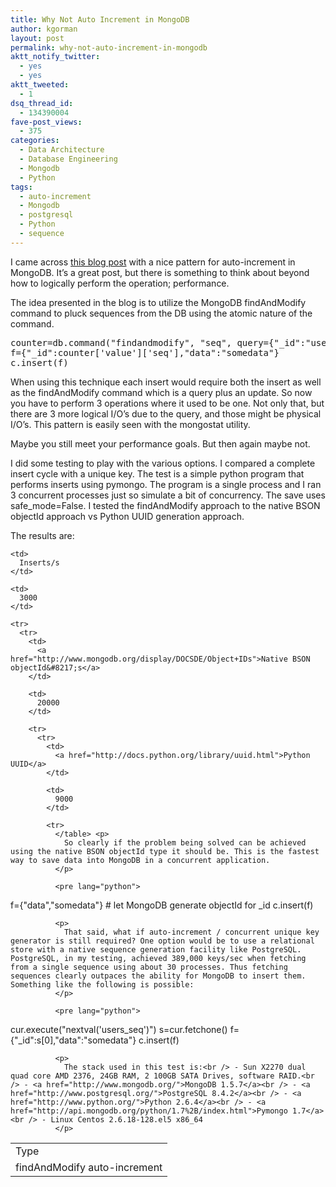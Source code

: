 ```yaml
---
title: Why Not Auto Increment in MongoDB
author: kgorman
layout: post
permalink: why-not-auto-increment-in-mongodb
aktt_notify_twitter:
  - yes
  - yes
aktt_tweeted:
  - 1
dsq_thread_id:
  - 134390004
fave-post_views:
  - 375
categories:
  - Data Architecture
  - Database Engineering
  - Mongodb
  - Python
tags:
  - auto-increment
  - Mongodb
  - postgresql
  - Python
  - sequence
---
```

I came across [this blog post][1] with a nice pattern for auto-increment in MongoDB. It&#8217;s a great post, but there is something to think about beyond how to logically perform the operation; performance.

The idea presented in the blog is to utilize the MongoDB findAndModify command to pluck sequences from the DB using the atomic nature of the command.

<pre lang="python">counter=db.command("findandmodify", "seq", query={"_id":"users"},update={"$inc":{"seq":1}})
f={"_id":counter['value']['seq'],"data":"somedata"}
c.insert(f)
</pre>

When using this technique each insert would require both the insert as well as the findAndModify command which is a query plus an update. So now you have to perform 3 operations where it used to be one. Not only that, but there are 3 more logical I/O&#8217;s due to the query, and those might be physical I/O&#8217;s. This pattern is easily seen with the mongostat utility.

Maybe you still meet your performance goals. But then again maybe not.

I did some testing to play with the various options. I compared a complete insert cycle with a unique key. The test is a simple python program that performs inserts using pymongo. The program is a single process and I ran 3 concurrent processes just so simulate a bit of concurrency. The save uses safe_mode=False. I tested the findAndModify approach to the native BSON objectId approach vs Python UUID generation approach.

The results are:

<table>
  <tr>
    <td>
      Type
    </td>

    <td>
      Inserts/s
    </td>
  </tr>

  <tr>
    <td>
      findAndModify auto-increment
    </td>

    <td>
      3000
    </td>

    <tr>
      <tr>
        <td>
          <a href="http://www.mongodb.org/display/DOCSDE/Object+IDs">Native BSON objectId&#8217;s</a>
        </td>

        <td>
          20000
        </td>

        <tr>
          <tr>
            <td>
              <a href="http://docs.python.org/library/uuid.html">Python UUID</a>
            </td>

            <td>
              9000
            </td>

            <tr>
              </table> <p>
                So clearly if the problem being solved can be achieved using the native BSON objectId type it should be. This is the fastest way to save data into MongoDB in a concurrent application.
              </p>

              <pre lang="python">
f={"data","somedata"}    # let MongoDB generate objectId for _id
c.insert(f)
</pre>

              <p>
                That said, what if auto-increment / concurrent unique key generator is still required? One option would be to use a relational store with a native sequence generation facility like PostgreSQL. PostgreSQL, in my testing, achieved 389,000 keys/sec when fetching from a single sequence using about 30 processes. Thus fetching sequences clearly outpaces the ability for MongoDB to insert them. Something like the following is possible:
              </p>

              <pre lang="python">
cur.execute("nextval('users_seq')")
s=cur.fetchone()
f={"_id":s[0],"data":"somedata"}
c.insert(f)
</pre>

              <p>
                The stack used in this test is:<br /> - Sun X2270 dual quad core AMD 2376, 24GB RAM, 2 100GB SATA Drives, software RAID.<br /> - <a href="http://www.mongodb.org/">MongoDB 1.5.7</a><br /> - <a href="http://www.postgresql.org/">PostgreSQL 8.4.2</a><br /> - <a href="http://www.python.org/">Python 2.6.4</a><br /> - <a href="http://api.mongodb.org/python/1.7%2B/index.html">Pymongo 1.7</a><br /> - Linux Centos 2.6.18-128.el5 x86_64
              </p>

 [1]: http://shiflett.org/blog/2010/jul/auto-increment-with-mongodb
